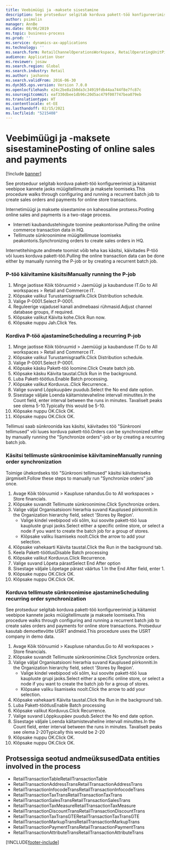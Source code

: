 ```yaml
---
title: Veebimüügi ja -maksete sisestamine
description: See protseduur selgitab korduva pakett-töö konfigureerimist ja käitamist veebipoe kannete jaoks müügitellimuste ja maksete loomiseks.
author: psimolin
manager: AnnBe
ms.date: 08/06/2019
ms.topic: business-process
ms.prod: ''
ms.service: dynamics-ax-applications
ms.technology: ''
ms.search.form: RetailChannelOperationsWorkspace, RetailOperatingUnitPicker, SysRecurrence
audience: Application User
ms.reviewer: josaw
ms.search.region: Global
ms.search.industry: Retail
ms.author: jashanno
ms.search.validFrom: 2016-06-30
ms.dyn365.ops.version: Version 7.0.0
ms.openlocfilehash: e24c2be8a1b0da3c34919fdb44aa744f8e7fc87c
ms.sourcegitcommit: eaf330dbee1db96c20d5ac479f007747bea079eb
ms.translationtype: HT
ms.contentlocale: et-EE
ms.lasthandoff: 02/15/2021
ms.locfileid: "5215408"
---
```

# <a name="posting-of-online-sales-and-payments"></a><span data-ttu-id="fb637-103">Veebimüügi ja -maksete sisestamine</span><span class="sxs-lookup"><span data-stu-id="fb637-103">Posting of online sales and payments</span></span>

[!include [banner](../includes/banner.md)]

<span data-ttu-id="fb637-104">See protseduur selgitab korduva pakett-töö konfigureerimist ja käitamist veebipoe kannete jaoks müügitellimuste ja maksete loomiseks.</span><span class="sxs-lookup"><span data-stu-id="fb637-104">This procedure walks through configuring and running a recurrent batch job to create sales orders and payments for online store transactions.</span></span>

<span data-ttu-id="fb637-105">Internetimüügi ja maksete sisestamine on kaheosaline protsess.</span><span class="sxs-lookup"><span data-stu-id="fb637-105">Posting online sales and payments is a two-stage process.</span></span>

- <span data-ttu-id="fb637-106">Interneti kaubandustehingute toomine peakontorisse.</span><span class="sxs-lookup"><span data-stu-id="fb637-106">Pulling the online commerce transaction data in HQ.</span></span>
- <span data-ttu-id="fb637-107">Tellimuste sünkroonimine müügitellimuse loomiseks peakontoris.</span><span class="sxs-lookup"><span data-stu-id="fb637-107">Synchronizing orders to create sales orders in HQ.</span></span>

<span data-ttu-id="fb637-108">Internetitehingute andmete toomist võib teha kas käsitsi, käivitades P-töö või luues korduva pakett-töö.</span><span class="sxs-lookup"><span data-stu-id="fb637-108">Pulling the online transaction data can be done either by manually running the P-job or by creating a recurrent batch job.</span></span>

### <a name="manually-running-the-p-job"></a><span data-ttu-id="fb637-109">P-töö käivitamine käsitsi</span><span class="sxs-lookup"><span data-stu-id="fb637-109">Manually running the P-job</span></span>

1. <span data-ttu-id="fb637-110">Minge jaotisse Kõik tööruumid > Jaemüügi ja kaubanduse IT.</span><span class="sxs-lookup"><span data-stu-id="fb637-110">Go to All workspaces > Retail and Commerce IT.</span></span>
2. <span data-ttu-id="fb637-111">Klõpsake valikul Turustamisgraafik.</span><span class="sxs-lookup"><span data-stu-id="fb637-111">Click Distribution schedule.</span></span>
3. <span data-ttu-id="fb637-112">Valige P-0001.</span><span class="sxs-lookup"><span data-stu-id="fb637-112">Select P-0001.</span></span>
4. <span data-ttu-id="fb637-113">Reguleerige vajadusel kanali andmebaasi rühmasid.</span><span class="sxs-lookup"><span data-stu-id="fb637-113">Adjust channel database groups, if required.</span></span>
5. <span data-ttu-id="fb637-114">Klõpsake valikut Käivita kohe.</span><span class="sxs-lookup"><span data-stu-id="fb637-114">Click Run now.</span></span>
6. <span data-ttu-id="fb637-115">Klõpsake nuppu Jah.</span><span class="sxs-lookup"><span data-stu-id="fb637-115">Click Yes.</span></span>

### <a name="scheduling-a-recurring-p-job"></a><span data-ttu-id="fb637-116">Kordiva P-töö ajastamine</span><span class="sxs-lookup"><span data-stu-id="fb637-116">Scheduling a recurring P-job</span></span>

1. <span data-ttu-id="fb637-117">Minge jaotisse Kõik tööruumid > Jaemüügi ja kaubanduse IT.</span><span class="sxs-lookup"><span data-stu-id="fb637-117">Go to All workspaces > Retail and Commerce IT.</span></span>
2. <span data-ttu-id="fb637-118">Klõpsake valikul Turustamisgraafik.</span><span class="sxs-lookup"><span data-stu-id="fb637-118">Click Distribution schedule.</span></span>
3. <span data-ttu-id="fb637-119">Valige P-0001.</span><span class="sxs-lookup"><span data-stu-id="fb637-119">Select P-0001.</span></span>
4. <span data-ttu-id="fb637-120">Klõpsake käsku Pakett-töö loomine.</span><span class="sxs-lookup"><span data-stu-id="fb637-120">Click Create batch job.</span></span>
5. <span data-ttu-id="fb637-121">Klõpsake käsku Käivita taustal.</span><span class="sxs-lookup"><span data-stu-id="fb637-121">Click Run in the background.</span></span>
5. <span data-ttu-id="fb637-122">Luba Pakett-töötlus.</span><span class="sxs-lookup"><span data-stu-id="fb637-122">Enable Batch processing.</span></span>
6. <span data-ttu-id="fb637-123">Klõpsake valikut Korduvus..</span><span class="sxs-lookup"><span data-stu-id="fb637-123">Click Recurrence..</span></span>
7. <span data-ttu-id="fb637-124">Valige suvand Lõppkuupäev puudub.</span><span class="sxs-lookup"><span data-stu-id="fb637-124">Select the No end date option.</span></span>
8. <span data-ttu-id="fb637-125">Sisestage väljale Loenda käitamistevaheline intervall minutites.</span><span class="sxs-lookup"><span data-stu-id="fb637-125">In the Count field, enter interval between the runs in minutes.</span></span> <span data-ttu-id="fb637-126">Tavaliselt peaks see olema 5-10.</span><span class="sxs-lookup"><span data-stu-id="fb637-126">Typically this would be 5-10.</span></span>
9. <span data-ttu-id="fb637-127">Klõpsake nuppu OK.</span><span class="sxs-lookup"><span data-stu-id="fb637-127">Click OK.</span></span>
10. <span data-ttu-id="fb637-128">Klõpsake nuppu OK.</span><span class="sxs-lookup"><span data-stu-id="fb637-128">Click OK.</span></span>

<span data-ttu-id="fb637-129">Tellimusi saab sünkroonida kas käsitsi, käivitades töö "Sünkrooni tellimused" või luues korduva pakett-töö.</span><span class="sxs-lookup"><span data-stu-id="fb637-129">Orders can be synchronized either by manually running the "Synchronize orders"-job or by creating a recurring batch job.</span></span>

### <a name="manually-running-order-synchronization"></a><span data-ttu-id="fb637-130">Käsitsi tellimuste sünkroonimise käivitamine</span><span class="sxs-lookup"><span data-stu-id="fb637-130">Manually running order synchronization</span></span> 

<span data-ttu-id="fb637-131">Toimige ühekordseks töö "Sünkrooni tellimused" käsitsi käivitamiseks järgmiselt.</span><span class="sxs-lookup"><span data-stu-id="fb637-131">Follow these steps to manually run "Synchronize orders" job once.</span></span>

1. <span data-ttu-id="fb637-132">Avage Kõik tööruumid > Kaupluse rahandus.</span><span class="sxs-lookup"><span data-stu-id="fb637-132">Go to All workspaces > Store financials.</span></span>
2. <span data-ttu-id="fb637-133">Klõpsake suvandit Tellimuste sünkroonimine.</span><span class="sxs-lookup"><span data-stu-id="fb637-133">Click Synchronize orders.</span></span>
3. <span data-ttu-id="fb637-134">Valige väljal Organisatsiooni hierarhia suvand Kauplused piirkonniti.</span><span class="sxs-lookup"><span data-stu-id="fb637-134">In the Organization hierarchy field, select 'Stores by Region'.</span></span>
    * <span data-ttu-id="fb637-135">Valige kindel veebipood või sõlm, kui soovite pakett-töö luua kaupluste grupi jaoks.</span><span class="sxs-lookup"><span data-stu-id="fb637-135">Select either a specific online store, or select a node if you want to create the batch job for a group of stores.</span></span>  
    * <span data-ttu-id="fb637-136">Klõpsake valiku lisamiseks noolt.</span><span class="sxs-lookup"><span data-stu-id="fb637-136">Click the arrow to add your selection.</span></span>  
4. <span data-ttu-id="fb637-137">Klõpsake vahekaarti Käivita taustal.</span><span class="sxs-lookup"><span data-stu-id="fb637-137">Click the Run in the background tab.</span></span>
5. <span data-ttu-id="fb637-138">Keela Pakett-töötlus</span><span class="sxs-lookup"><span data-stu-id="fb637-138">Disable Batch processing</span></span>
6. <span data-ttu-id="fb637-139">Klõpsake valikut Korduvus.</span><span class="sxs-lookup"><span data-stu-id="fb637-139">Click Recurrence.</span></span>
7. <span data-ttu-id="fb637-140">Valige suvand Lõpeta pärast</span><span class="sxs-lookup"><span data-stu-id="fb637-140">Select End After option</span></span>
8. <span data-ttu-id="fb637-141">Sisestage väljale Lõpetage pärast väärtus 1.</span><span class="sxs-lookup"><span data-stu-id="fb637-141">In the End After field, enter 1.</span></span>
9. <span data-ttu-id="fb637-142">Klõpsake nuppu OK.</span><span class="sxs-lookup"><span data-stu-id="fb637-142">Click OK.</span></span>
10. <span data-ttu-id="fb637-143">Klõpsake nuppu OK.</span><span class="sxs-lookup"><span data-stu-id="fb637-143">Click OK.</span></span>

### <a name="scheduling-recurring-order-synchronization"></a><span data-ttu-id="fb637-144">Korduva tellimuste sünkroonimise ajastamine</span><span class="sxs-lookup"><span data-stu-id="fb637-144">Scheduling recurring order synchronization</span></span>

<span data-ttu-id="fb637-145">See protseduur selgitab korduva pakett-töö konfigureerimist ja käitamist veebipoe kannete jaoks müügitellimuste ja maksete loomiseks.</span><span class="sxs-lookup"><span data-stu-id="fb637-145">This procedure walks through configuring and running a recurrent batch job to create sales orders and payments for online store transactions.</span></span> <span data-ttu-id="fb637-146">Protseduur kasutab demoettevõtte USRT andmeid.</span><span class="sxs-lookup"><span data-stu-id="fb637-146">This procedure uses the USRT company in demo data.</span></span>

1. <span data-ttu-id="fb637-147">Avage Kõik tööruumid > Kaupluse rahandus.</span><span class="sxs-lookup"><span data-stu-id="fb637-147">Go to All workspaces > Store financials.</span></span>
2. <span data-ttu-id="fb637-148">Klõpsake suvandit Tellimuste sünkroonimine.</span><span class="sxs-lookup"><span data-stu-id="fb637-148">Click Synchronize orders.</span></span>
3. <span data-ttu-id="fb637-149">Valige väljal Organisatsiooni hierarhia suvand Kauplused piirkonniti.</span><span class="sxs-lookup"><span data-stu-id="fb637-149">In the Organization hierarchy field, select 'Stores by Region'.</span></span>
    * <span data-ttu-id="fb637-150">Valige kindel veebipood või sõlm, kui soovite pakett-töö luua kaupluste grupi jaoks.</span><span class="sxs-lookup"><span data-stu-id="fb637-150">Select either a specific online store, or select a node if you want to create the batch job for a group of stores.</span></span>  
    * <span data-ttu-id="fb637-151">Klõpsake valiku lisamiseks noolt.</span><span class="sxs-lookup"><span data-stu-id="fb637-151">Click the arrow to add your selection.</span></span>  
4. <span data-ttu-id="fb637-152">Klõpsake vahekaarti Käivita taustal.</span><span class="sxs-lookup"><span data-stu-id="fb637-152">Click the Run in the background tab.</span></span>
5. <span data-ttu-id="fb637-153">Luba Pakett-töötlus</span><span class="sxs-lookup"><span data-stu-id="fb637-153">Enable Batch processing</span></span>
6. <span data-ttu-id="fb637-154">Klõpsake valikut Korduvus.</span><span class="sxs-lookup"><span data-stu-id="fb637-154">Click Recurrence.</span></span>
7. <span data-ttu-id="fb637-155">Valige suvand Lõppkuupäev puudub.</span><span class="sxs-lookup"><span data-stu-id="fb637-155">Select the No end date option.</span></span>
8. <span data-ttu-id="fb637-156">Sisestage väljale Loenda käitamistevaheline intervall minutites.</span><span class="sxs-lookup"><span data-stu-id="fb637-156">In the Count field, enter interval between the runs in minutes.</span></span> <span data-ttu-id="fb637-157">Tavaliselt peaks see olema 2-20</span><span class="sxs-lookup"><span data-stu-id="fb637-157">Typically this would be 2-20</span></span>
9. <span data-ttu-id="fb637-158">Klõpsake nuppu OK.</span><span class="sxs-lookup"><span data-stu-id="fb637-158">Click OK.</span></span>
10. <span data-ttu-id="fb637-159">Klõpsake nuppu OK.</span><span class="sxs-lookup"><span data-stu-id="fb637-159">Click OK.</span></span>

## <a name="data-entities-involved-in-the-process"></a><span data-ttu-id="fb637-160">Protsessiga seotud andmeüksused</span><span class="sxs-lookup"><span data-stu-id="fb637-160">Data entities involved in the process</span></span>

- <span data-ttu-id="fb637-161">RetailTransactionTable</span><span class="sxs-lookup"><span data-stu-id="fb637-161">RetailTransactionTable</span></span>
- <span data-ttu-id="fb637-162">RetailTransactionAddressTrans</span><span class="sxs-lookup"><span data-stu-id="fb637-162">RetailTransactionAddressTrans</span></span>
- <span data-ttu-id="fb637-163">RetailTransactionInfocodeTrans</span><span class="sxs-lookup"><span data-stu-id="fb637-163">RetailTransactionInfocodeTrans</span></span>
- <span data-ttu-id="fb637-164">RetailTransactionTaxTrans</span><span class="sxs-lookup"><span data-stu-id="fb637-164">RetailTransactionTaxTrans</span></span>
- <span data-ttu-id="fb637-165">RetailTransactionSalesTrans</span><span class="sxs-lookup"><span data-stu-id="fb637-165">RetailTransactionSalesTrans</span></span>
- <span data-ttu-id="fb637-166">RetailTransactionTaxMeasure</span><span class="sxs-lookup"><span data-stu-id="fb637-166">RetailTransactionTaxMeasure</span></span>
- <span data-ttu-id="fb637-167">RetailTransactionDiscountTrans</span><span class="sxs-lookup"><span data-stu-id="fb637-167">RetailTransactionDiscountTrans</span></span>
- <span data-ttu-id="fb637-168">RetailTransactionTaxTransGTE</span><span class="sxs-lookup"><span data-stu-id="fb637-168">RetailTransactionTaxTransGTE</span></span>
- <span data-ttu-id="fb637-169">RetailTransactionMarkupTrans</span><span class="sxs-lookup"><span data-stu-id="fb637-169">RetailTransactionMarkupTrans</span></span>
- <span data-ttu-id="fb637-170">RetailTransactionPaymentTrans</span><span class="sxs-lookup"><span data-stu-id="fb637-170">RetailTransactionPaymentTrans</span></span>
- <span data-ttu-id="fb637-171">RetailTransactionAttributeTrans</span><span class="sxs-lookup"><span data-stu-id="fb637-171">RetailTransactionAttributeTrans</span></span>


[!INCLUDE[footer-include](../../includes/footer-banner.md)]